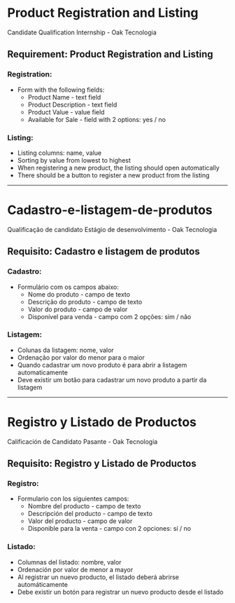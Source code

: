 # Product Registration and Listing
 Candidate Qualification Internship - Oak Tecnologia

## Requirement: Product Registration and Listing

### Registration:

- Form with the following fields:
  - Product Name - text field
  - Product Description - text field
  - Product Value - value field
  - Available for Sale - field with 2 options: yes / no

### Listing:

- Listing columns: name, value
- Sorting by value from lowest to highest
- When registering a new product, the listing should open automatically
- There should be a button to register a new product from the listing

---------------------------------------------------------------------------------------------------------------------------

# Cadastro-e-listagem-de-produtos
 Qualificação de candidato Estágio de desenvolvimento - Oak Tecnologia

## Requisito: Cadastro e listagem de produtos

### Cadastro:

- Formulário com os campos abaixo:
  - Nome do produto - campo de texto
  - Descrição do produto - campo de texto
  - Valor do produto - campo de valor
  - Disponível para venda - campo com 2 opções: sim / não

### Listagem:

- Colunas da listagem: nome, valor
- Ordenação por valor do menor para o maior
- Quando cadastrar um novo produto é para abrir a listagem automaticamente
- Deve existir um botão para cadastrar um novo produto a partir da listagem

---------------------------------------------------------------------------------------------------------------------------

# Registro y Listado de Productos
 Calificación de Candidato Pasante - Oak Tecnologia

## Requisito: Registro y Listado de Productos

### Registro:

- Formulario con los siguientes campos:
  - Nombre del producto - campo de texto
  - Descripción del producto - campo de texto
  - Valor del producto - campo de valor
  - Disponible para la venta - campo con 2 opciones: sí / no

### Listado:

- Columnas del listado: nombre, valor
- Ordenación por valor de menor a mayor
- Al registrar un nuevo producto, el listado deberá abrirse automáticamente
- Debe existir un botón para registrar un nuevo producto desde el listado